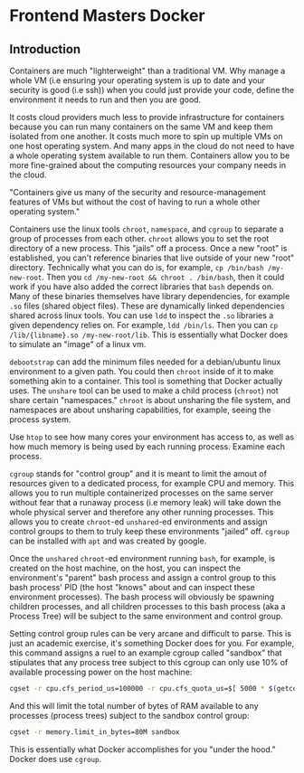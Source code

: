 # Frontend Masters Docker

## Introduction

Containers are much "lighterweight" than a traditional VM. Why manage a whole VM (i.e ensuring your operating system is up to date and your security is good (i.e ssh)) when you could just provide your code, define the environment it needs to run and then you are good.

It costs cloud providers much less to provide infrastructure for containers because you can run many containers on the same VM and keep them isolated from one another. It costs much more to spin up multiple VMs on one host operating system. And many apps in the cloud do not need to have a whole operating system available to run them. Containers allow you to be more fine-grained about the computing resources your company needs in the cloud.

"Containers give us many of the security and resource-management features of VMs but without the cost of having to run a whole other operating system."

Containers use the linux tools `chroot`, `namespace`, and `cgroup` to separate a group of processes from each other. `chroot` allows you to set the root directory of a new process. This "jails" off a process. Once a new "root" is established, you can't reference binaries that live outside of your new "root" directory. Technically what you can do is, for example, `cp /bin/bash /my-new-root`. Then you `cd /my-new-root && chroot . /bin/bash`, then it could work if you have also added the correct libraries that `bash` depends on. Many of these binaries themselves have library dependencies, for example `.so` files (shared object files). These are dynamically linked dependencies shared across linux tools. You can use `ldd` to inspect the `.so` libraries a given dependency relies on. For example, `ldd /bin/ls`. Then you can `cp /lib/{libname}.so /my-new-root/lib`. This is essentially what Docker does to simulate an "image" of a linux vm. 

`debootstrap` can add the minimum files needed for a debian/ubuntu linux environment to a given path. You could then `chroot` inside of it to make something akin to a container. This tool is something that Docker actually uses. The `unshare` tool can be used to make a child process (`chroot`) not share certain "namespaces." `chroot` is about unsharing the file system, and namespaces are about unsharing capabilities, for example, seeing the process system. 

Use `htop` to see how many cores your environment has access to, as well as how much memory is being used by each running process. Examine each process. 

`cgroup` stands for "control group" and it is meant to limit the amout of resources given to a dedicated process, for example CPU and memory. This allows you to run multiple containerized processes on the same server without fear that a runaway process (i.e memory leak) will take down the whole physical server and therefore any other running processes. This allows you to create `chroot`-ed `unshared`-ed environments and assign control groups to them to truly keep these environments "jailed" off. `cgroup` can be installed with `apt` and was created by google. 

Once the `unshared` `chroot`-ed environment running `bash`, for example, is created on the host machine, on the host, you can inspect the environment's "parent" bash process and assign a control group to this bash process' PID (the host "knows" about and can inspect these environment processes). The bash process will obviously be spawning children processes, and all children processes to this bash process (aka a Process Tree) will be subject to the same environment and control group. 

Setting control group rules can be very arcane and difficult to parse. This is just an academic exercise, it's something Docker does for you. For example, this command assigns a ruel to an example cgroup called "sandbox" that stipulates that any process tree subject to this cgroup can only use 10% of available processing power on the host machine: 

```bash
cgset -r cpu.cfs_period_us=100000 -r cpu.cfs_quota_us=$[ 5000 * $(getconf _NPROCESSORS_ONLN) ] sandbox
```

And this will limit the total number of bytes of RAM available to any processes (process trees) subject to the sandbox control group:

```bash
cgset -r memory.limit_in_bytes=80M sandbox
```

This is essentially what Docker accomplishes for you "under the hood." Docker does use `cgroup`.
